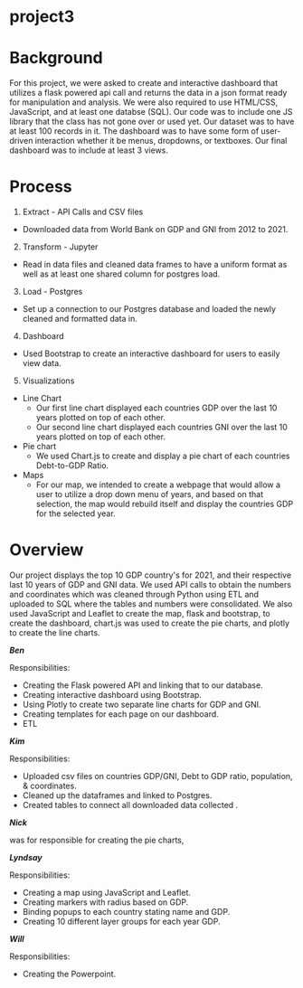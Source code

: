 # project3

# Background 
For this project, we were asked to create and interactive dashboard that utilizes a flask powered api call and returns the data in
a json format ready for manipulation and analysis. We were also required to use HTML/CSS, JavaScript, and at least one databse (SQL).
Our code was to include one JS library that the class has not gone over or used yet. Our dataset was to have at least 100 records in it.
The dashboard was to have some form of user-driven interaction whether it be menus, dropdowns, or textboxes. Our final dashboard was to 
include at least 3 views.

# Process
1. Extract - API Calls and CSV files
  - Downloaded data from World Bank on GDP and GNI from 2012 to 2021.
2. Transform - Jupyter
  - Read in data files and cleaned data frames to have a uniform format as well as at least one shared column  for postgres load.
3. Load - Postgres
  - Set up a connection to our Postgres database and loaded the newly cleaned and formatted data in.
4. Dashboard
  - Used Bootstrap to create an interactive dashboard for users to easily view data.
5. Visualizations
  - Line Chart
    - Our first line chart displayed each countries GDP over the last 10 years plotted on top of each other.
    - Our second line chart displayed each countries GNI over the last 10 years plotted on top of each other.
  - Pie chart
    - We used Chart.js to create and display a pie chart of each countries Debt-to-GDP Ratio.
  - Maps
    - For our map, we intended to create a webpage that would allow a user to utilize a drop down menu of years, and based on that
      selection, the map would rebuild itself and display the countries GDP for the selected year.
# Overview
Our project displays the top 10 GDP country's for 2021, and their respective last 10 years of GDP and GNI data.
We used API calls to obtain the numbers and coordinates which was cleaned through Python using ETL and uploaded to SQL where the tables
and numbers were consolidated.
We also used JavaScript and Leaflet to create the map, flask and bootstrap, to create the dashboard, chart.js was used to create
the pie charts, and plotly to create the line charts.

***Ben*** 

Responsibilities: 
  - Creating the Flask powered API and linking that to our database.
  - Creating interactive dashboard using Bootstrap.
  - Using Plotly to create two separate line charts for GDP and GNI.
  - Creating templates for each page on our dashboard.
  - ETL

***Kim***

Responsibilities:
  - Uploaded csv files on countries GDP/GNI, Debt to GDP ratio, population, & coordinates. 
  - Cleaned up the dataframes and linked to Postgres. 
  - Created tables to connect all downloaded data collected .

***Nick***

was for responsible for creating the pie charts, 

***Lyndsay***

Responsibilities:
  - Creating a map using JavaScript and Leaflet.
  - Creating markers with radius based on GDP.
  - Binding popups to each country stating name and GDP.
  - Creating 10 different layer groups for each year GDP.

***Will***

Responsibilities:
  - Creating the Powerpoint.
      


